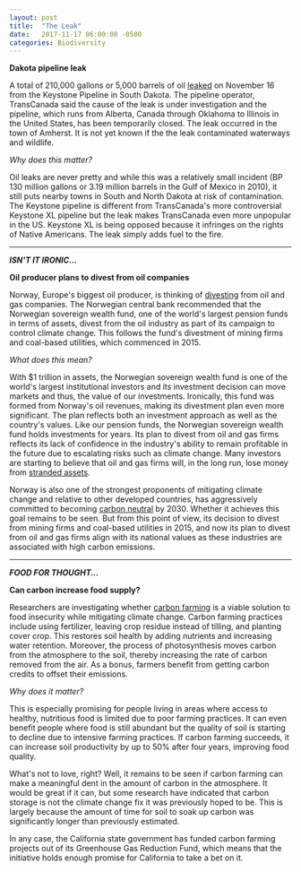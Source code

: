 ```yaml
---
layout: post
title:  "The Leak"
date:   2017-11-17 06:00:00 -0500
categories: Biodiversity
---
```



**Dakota pipeline leak**

A total of 210,000 gallons or 5,000 barrels of oil [leaked](http://www.cnn.com/2017/11/16/us/keystone-pipeline-leak/index.html) on November 16 from the Keystone Pipeline in South Dakota. The pipeline operator, TransCanada said the cause of the leak is under investigation and the pipeline, which runs from Alberta, Canada through Oklahoma to Illinois in the United States, has been temporarily closed. The leak occurred in the town of Amherst. It is not yet known if the the leak contaminated waterways and wildlife.

*Why does this matter?*

Oil leaks are never pretty and while this was a relatively small incident (BP 130 million gallons or 3.19 million barrels in the Gulf of Mexico in 2010), it still puts nearby towns in South and North Dakota at risk of contamination. The Keystone pipeline is different from TransCanada's more controversial Keystone XL pipeline but the leak makes TransCanada even more unpopular in the US. Keystone XL is being opposed because it infringes on the rights of Native Americans. The leak simply adds fuel to the fire.

* * *

***ISN'T IT IRONIC...***

**Oil producer plans to divest from oil companies**

Norway, Europe's biggest oil producer, is thinking of [divesting](https://www.nytimes.com/2017/11/16/business/energy-environment/norway-fund-oil.html?hpw&rref=business&action=click&pgtype=Homepage&module=well-region&region=bottom-well&WT.nav=bottom-well&_r=0) from oil and gas companies. The Norwegian central bank recommended that the Norwegian sovereign wealth fund, one of the world's largest pension funds in terms of assets, divest from the oil industry as part of its campaign to control climate change. This follows the fund's divestment of mining firms and coal-based utilities, which commenced in 2015.

*What does this mean?*

With $1 trillion in assets, the Norwegian sovereign wealth fund is one of the world's largest institutional investors and its investment decision can move markets and thus, the value of our investments. Ironically, this fund was formed from Norway's oil revenues, making its divestment plan even more significant. The plan reflects both an investment approach as well as the country's values. Like our pension funds, the Norwegian sovereign wealth fund holds investments for years. Its plan to divest from oil and gas firms reflects its lack of confidence in the industry's ability to remain profitable in the future due to escalating risks such as climate change. Many investors are starting to believe that oil and gas firms will, in the long run, lose money from [stranded assets](https://www.greenbiz.com/blog/2014/03/24/exxon-stranded-assets-and-new-math).

Norway is also one of the strongest proponents of mitigating climate change and relative to other developed countries, has aggressively committed to becoming [carbon neutral](https://www.theguardian.com/environment/2016/jun/15/norway-pledges-to-become-climate-neutral-by-2030) by 2030. Whether it achieves this goal remains to be seen. But from this point of view, its decision to divest from mining firms and coal-based utilities in 2015, and now its plan to divest from oil and gas firms align with its national values as these industries are associated with high carbon emissions.

* * *

***FOOD FOR THOUGHT...***

**Can carbon increase food supply?**

Researchers are investigating whether [carbon farming](https://www.huffingtonpost.com/entry/taking-climate-friendly-farming-to-scale_us_5a065850e4b0ee8ec369418d?utm_hp_ref=sustainability) is a viable solution to food insecurity while mitigating climate change. Carbon farming practices include using fertilizer, leaving crop residue instead of tilling, and planting cover crop. This restores soil health by adding nutrients and increasing water retention. Moreover, the process of photosynthesis moves carbon from the atmosphere to the soil, thereby increasing the rate of carbon removed from the air. As a bonus, farmers benefit from getting carbon credits to offset their emissions.

*Why does it matter?*

This is especially promising for people living in areas where access to healthy, nutritious food is limited due to poor farming practices. It can even benefit people where food is still abundant but the quality of soil is starting to decline due to intensive farming practices. If carbon farming succeeds, it can increase soil productivity by up to 50% after four years, improving food quality.

What's not to love, right? Well, it remains to be seen if carbon farming can make a meaningful dent in the amount of carbon in the atmosphere. It would be great if it can, but some research have indicated that carbon storage is not the climate change fix it was previously hoped to be. This is largely because the amount of time for soil to soak up carbon was significantly longer than previously estimated.

In any case, the California state government has funded carbon farming projects out of its Greenhouse Gas Reduction Fund, which means that the initiative holds enough promise for California to take a bet on it.

